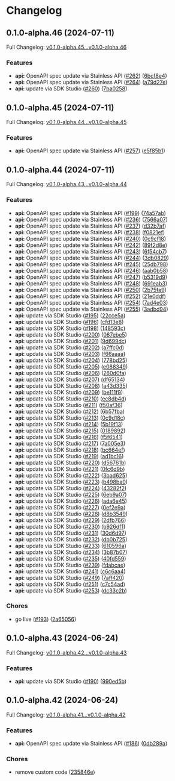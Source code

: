# Changelog

## 0.1.0-alpha.46 (2024-07-11)

Full Changelog: [v0.1.0-alpha.45...v0.1.0-alpha.46](https://github.com/StructifyAI/structify-node/compare/v0.1.0-alpha.45...v0.1.0-alpha.46)

### Features

* **api:** OpenAPI spec update via Stainless API ([#262](https://github.com/StructifyAI/structify-node/issues/262)) ([6bcf8e4](https://github.com/StructifyAI/structify-node/commit/6bcf8e461dcdefb9e1bcc266c5a429620a12ce21))
* **api:** OpenAPI spec update via Stainless API ([#264](https://github.com/StructifyAI/structify-node/issues/264)) ([a79d27e](https://github.com/StructifyAI/structify-node/commit/a79d27e383387afe5200a19e159435b6b4ec5624))
* **api:** update via SDK Studio ([#260](https://github.com/StructifyAI/structify-node/issues/260)) ([7ba0258](https://github.com/StructifyAI/structify-node/commit/7ba0258ab7eda5df5944d482ba1347d81422913c))

## 0.1.0-alpha.45 (2024-07-11)

Full Changelog: [v0.1.0-alpha.44...v0.1.0-alpha.45](https://github.com/StructifyAI/structify-node/compare/v0.1.0-alpha.44...v0.1.0-alpha.45)

### Features

* **api:** OpenAPI spec update via Stainless API ([#257](https://github.com/StructifyAI/structify-node/issues/257)) ([e5f85b1](https://github.com/StructifyAI/structify-node/commit/e5f85b1244e73dc220a8ca5f81112a5307d32e99))

## 0.1.0-alpha.44 (2024-07-11)

Full Changelog: [v0.1.0-alpha.43...v0.1.0-alpha.44](https://github.com/StructifyAI/structify-node/compare/v0.1.0-alpha.43...v0.1.0-alpha.44)

### Features

* **api:** OpenAPI spec update via Stainless API ([#199](https://github.com/StructifyAI/structify-node/issues/199)) ([74a57ab](https://github.com/StructifyAI/structify-node/commit/74a57ab5b6169635216127d91deaa90d3e6f059c))
* **api:** OpenAPI spec update via Stainless API ([#236](https://github.com/StructifyAI/structify-node/issues/236)) ([7566a07](https://github.com/StructifyAI/structify-node/commit/7566a07a8b8223ede233b4c1b58cbc22a7b1fb48))
* **api:** OpenAPI spec update via Stainless API ([#237](https://github.com/StructifyAI/structify-node/issues/237)) ([d32b7af](https://github.com/StructifyAI/structify-node/commit/d32b7afb118c824abcaeec3fcfaafe19cc88c6a6))
* **api:** OpenAPI spec update via Stainless API ([#238](https://github.com/StructifyAI/structify-node/issues/238)) ([f0821ef](https://github.com/StructifyAI/structify-node/commit/f0821efd7e419b8ba9a1d5b121666a7cf1886cc0))
* **api:** OpenAPI spec update via Stainless API ([#240](https://github.com/StructifyAI/structify-node/issues/240)) ([0c9cf18](https://github.com/StructifyAI/structify-node/commit/0c9cf18a41299acce0ca895d3ce3d0873eb9d529))
* **api:** OpenAPI spec update via Stainless API ([#242](https://github.com/StructifyAI/structify-node/issues/242)) ([89f2d8e](https://github.com/StructifyAI/structify-node/commit/89f2d8e8e6cdaabc203a5095f715cd008c055cbe))
* **api:** OpenAPI spec update via Stainless API ([#243](https://github.com/StructifyAI/structify-node/issues/243)) ([6f54cb7](https://github.com/StructifyAI/structify-node/commit/6f54cb7794a060d3c379543586b94c68ea86e458))
* **api:** OpenAPI spec update via Stainless API ([#244](https://github.com/StructifyAI/structify-node/issues/244)) ([3db0829](https://github.com/StructifyAI/structify-node/commit/3db0829fad52052a5c9d09ad15f7d9cbf8ab1090))
* **api:** OpenAPI spec update via Stainless API ([#245](https://github.com/StructifyAI/structify-node/issues/245)) ([25db798](https://github.com/StructifyAI/structify-node/commit/25db798375636557e6366bf0fe85e0a0610cff26))
* **api:** OpenAPI spec update via Stainless API ([#246](https://github.com/StructifyAI/structify-node/issues/246)) ([aab0b58](https://github.com/StructifyAI/structify-node/commit/aab0b58fa30965a5469b2589f56167c2e2c7f681))
* **api:** OpenAPI spec update via Stainless API ([#247](https://github.com/StructifyAI/structify-node/issues/247)) ([b5319d9](https://github.com/StructifyAI/structify-node/commit/b5319d99e0433c3e207fab2e0cc31dc38ae54a9d))
* **api:** OpenAPI spec update via Stainless API ([#248](https://github.com/StructifyAI/structify-node/issues/248)) ([691eab3](https://github.com/StructifyAI/structify-node/commit/691eab350da0b0752d1fbdea0f1c8511a68342a4))
* **api:** OpenAPI spec update via Stainless API ([#250](https://github.com/StructifyAI/structify-node/issues/250)) ([2b75fa9](https://github.com/StructifyAI/structify-node/commit/2b75fa9a03298e8a9941edbf5a47ae5300af2911))
* **api:** OpenAPI spec update via Stainless API ([#252](https://github.com/StructifyAI/structify-node/issues/252)) ([21e0ddf](https://github.com/StructifyAI/structify-node/commit/21e0ddf791073522af94d47c549b144dd2c979f2))
* **api:** OpenAPI spec update via Stainless API ([#254](https://github.com/StructifyAI/structify-node/issues/254)) ([7ad4e03](https://github.com/StructifyAI/structify-node/commit/7ad4e03225edb00dc8fff62796bfc16a7de74398))
* **api:** OpenAPI spec update via Stainless API ([#255](https://github.com/StructifyAI/structify-node/issues/255)) ([3adbd94](https://github.com/StructifyAI/structify-node/commit/3adbd940a6e7ebbedf169baf64f2f0e55c652922))
* **api:** update via SDK Studio ([#195](https://github.com/StructifyAI/structify-node/issues/195)) ([22cce5a](https://github.com/StructifyAI/structify-node/commit/22cce5acb6c8b9574b1cb914b55d0cf7ccc9a47b))
* **api:** update via SDK Studio ([#196](https://github.com/StructifyAI/structify-node/issues/196)) ([cfd13e8](https://github.com/StructifyAI/structify-node/commit/cfd13e89373d6a7aba18f4a303f64dacafa1fdd7))
* **api:** update via SDK Studio ([#198](https://github.com/StructifyAI/structify-node/issues/198)) ([148593c](https://github.com/StructifyAI/structify-node/commit/148593c27b456c2eb572b3eab65e624be93fc601))
* **api:** update via SDK Studio ([#200](https://github.com/StructifyAI/structify-node/issues/200)) ([087ebe5](https://github.com/StructifyAI/structify-node/commit/087ebe528b7d31c08be1c0db56bc35d8fa4e6c3f))
* **api:** update via SDK Studio ([#201](https://github.com/StructifyAI/structify-node/issues/201)) ([9d699dc](https://github.com/StructifyAI/structify-node/commit/9d699dc0e728172dc31d241326020f6316f265c7))
* **api:** update via SDK Studio ([#202](https://github.com/StructifyAI/structify-node/issues/202)) ([a7ffc0d](https://github.com/StructifyAI/structify-node/commit/a7ffc0d0af85130ff4a18ad6b8ccf155f16b422b))
* **api:** update via SDK Studio ([#203](https://github.com/StructifyAI/structify-node/issues/203)) ([f66aaaa](https://github.com/StructifyAI/structify-node/commit/f66aaaa2f384266c0c68e291e19f6ef5236d2677))
* **api:** update via SDK Studio ([#204](https://github.com/StructifyAI/structify-node/issues/204)) ([778bd25](https://github.com/StructifyAI/structify-node/commit/778bd250bcd6daeacb301abb5515f718c24dc62c))
* **api:** update via SDK Studio ([#205](https://github.com/StructifyAI/structify-node/issues/205)) ([e088349](https://github.com/StructifyAI/structify-node/commit/e088349f9d18561cdda149a0d3c7665019e8f4e3))
* **api:** update via SDK Studio ([#206](https://github.com/StructifyAI/structify-node/issues/206)) ([260d0fa](https://github.com/StructifyAI/structify-node/commit/260d0fa31f4d4630aeb87c926b553179071b0d3d))
* **api:** update via SDK Studio ([#207](https://github.com/StructifyAI/structify-node/issues/207)) ([df65134](https://github.com/StructifyAI/structify-node/commit/df6513421a31060f8ab936bb8deabc9c57d3410b))
* **api:** update via SDK Studio ([#208](https://github.com/StructifyAI/structify-node/issues/208)) ([a43d335](https://github.com/StructifyAI/structify-node/commit/a43d335bc32b14676c989c666df9c7aeaa3ac25c))
* **api:** update via SDK Studio ([#209](https://github.com/StructifyAI/structify-node/issues/209)) ([be111f9](https://github.com/StructifyAI/structify-node/commit/be111f9dcc1b4b6c29193459a963733a180ce0da))
* **api:** update via SDK Studio ([#210](https://github.com/StructifyAI/structify-node/issues/210)) ([ec8db4d](https://github.com/StructifyAI/structify-node/commit/ec8db4d0196aa1140d8cc543e6e813c654416d95))
* **api:** update via SDK Studio ([#211](https://github.com/StructifyAI/structify-node/issues/211)) ([f50af36](https://github.com/StructifyAI/structify-node/commit/f50af36f8c0525cc677ca300f23a6ba2b9c5e50f))
* **api:** update via SDK Studio ([#212](https://github.com/StructifyAI/structify-node/issues/212)) ([6b57fba](https://github.com/StructifyAI/structify-node/commit/6b57fba2c38df3d098c506f002d6453df7a09445))
* **api:** update via SDK Studio ([#213](https://github.com/StructifyAI/structify-node/issues/213)) ([0c9d18c](https://github.com/StructifyAI/structify-node/commit/0c9d18c5123f49eec252b8ea6e4a3c7da1560d0a))
* **api:** update via SDK Studio ([#214](https://github.com/StructifyAI/structify-node/issues/214)) ([5b19f13](https://github.com/StructifyAI/structify-node/commit/5b19f133f39fd37ecfcbc10572ee29f294d841ef))
* **api:** update via SDK Studio ([#215](https://github.com/StructifyAI/structify-node/issues/215)) ([0189892](https://github.com/StructifyAI/structify-node/commit/018989287ee203c19c2ef2534de0947483584112))
* **api:** update via SDK Studio ([#216](https://github.com/StructifyAI/structify-node/issues/216)) ([f5f6541](https://github.com/StructifyAI/structify-node/commit/f5f6541126e38a19c3d389ae20bfddfd0ad86793))
* **api:** update via SDK Studio ([#217](https://github.com/StructifyAI/structify-node/issues/217)) ([7a005e3](https://github.com/StructifyAI/structify-node/commit/7a005e33bdf541593e6f4c16ca60f50c6f5fca4a))
* **api:** update via SDK Studio ([#218](https://github.com/StructifyAI/structify-node/issues/218)) ([bc664ef](https://github.com/StructifyAI/structify-node/commit/bc664efdea08096084e8e3f9318893e8d45042d9))
* **api:** update via SDK Studio ([#219](https://github.com/StructifyAI/structify-node/issues/219)) ([ad1bc16](https://github.com/StructifyAI/structify-node/commit/ad1bc16095740c1beb0a479b00b8706996043158))
* **api:** update via SDK Studio ([#220](https://github.com/StructifyAI/structify-node/issues/220)) ([d56761b](https://github.com/StructifyAI/structify-node/commit/d56761b75553732910f41edfe4cbdbc0440622a8))
* **api:** update via SDK Studio ([#221](https://github.com/StructifyAI/structify-node/issues/221)) ([0fc6d9b](https://github.com/StructifyAI/structify-node/commit/0fc6d9b33091d63433d5a302126b13cbac3a0ec2))
* **api:** update via SDK Studio ([#222](https://github.com/StructifyAI/structify-node/issues/222)) ([3bad625](https://github.com/StructifyAI/structify-node/commit/3bad6256050c223585871a3b27a3d031afe4fa7a))
* **api:** update via SDK Studio ([#223](https://github.com/StructifyAI/structify-node/issues/223)) ([b498ba0](https://github.com/StructifyAI/structify-node/commit/b498ba03984c8ab8546cc99f5790c00813cfa3c1))
* **api:** update via SDK Studio ([#224](https://github.com/StructifyAI/structify-node/issues/224)) ([43282f2](https://github.com/StructifyAI/structify-node/commit/43282f2776f1e1b1e17ff648edc641bc07eca185))
* **api:** update via SDK Studio ([#225](https://github.com/StructifyAI/structify-node/issues/225)) ([6eb9a07](https://github.com/StructifyAI/structify-node/commit/6eb9a07e98a45f16356a208f525e693a6e2e177a))
* **api:** update via SDK Studio ([#226](https://github.com/StructifyAI/structify-node/issues/226)) ([ada6e45](https://github.com/StructifyAI/structify-node/commit/ada6e456a49c73cfa4a7c3f315b0e14ecff540ab))
* **api:** update via SDK Studio ([#227](https://github.com/StructifyAI/structify-node/issues/227)) ([0ef2e9a](https://github.com/StructifyAI/structify-node/commit/0ef2e9a7492a222378666582e98837b1d9426dc0))
* **api:** update via SDK Studio ([#228](https://github.com/StructifyAI/structify-node/issues/228)) ([d8b3549](https://github.com/StructifyAI/structify-node/commit/d8b3549a7ee22bb973df1dbc1341d6076e8eabdc))
* **api:** update via SDK Studio ([#229](https://github.com/StructifyAI/structify-node/issues/229)) ([2dfb766](https://github.com/StructifyAI/structify-node/commit/2dfb766b2992fe48ffe15661d2accbc804c62b4a))
* **api:** update via SDK Studio ([#230](https://github.com/StructifyAI/structify-node/issues/230)) ([b926df1](https://github.com/StructifyAI/structify-node/commit/b926df1488015e69f619a1dcaea5170463d7be1f))
* **api:** update via SDK Studio ([#231](https://github.com/StructifyAI/structify-node/issues/231)) ([30d6d97](https://github.com/StructifyAI/structify-node/commit/30d6d97c578afcc969fd333ce96108fe792ca61d))
* **api:** update via SDK Studio ([#232](https://github.com/StructifyAI/structify-node/issues/232)) ([db0b725](https://github.com/StructifyAI/structify-node/commit/db0b725640dd7bdd35927cb41291d8395bc51a34))
* **api:** update via SDK Studio ([#233](https://github.com/StructifyAI/structify-node/issues/233)) ([610596a](https://github.com/StructifyAI/structify-node/commit/610596a99ef829746fe0bd865dbaf84044472373))
* **api:** update via SDK Studio ([#234](https://github.com/StructifyAI/structify-node/issues/234)) ([3b87b07](https://github.com/StructifyAI/structify-node/commit/3b87b07ecdad35de52745c3e61296e0494c27a51))
* **api:** update via SDK Studio ([#235](https://github.com/StructifyAI/structify-node/issues/235)) ([40fd559](https://github.com/StructifyAI/structify-node/commit/40fd559318a602f25e541d77bced6dc44f2a9b9e))
* **api:** update via SDK Studio ([#239](https://github.com/StructifyAI/structify-node/issues/239)) ([fdabcae](https://github.com/StructifyAI/structify-node/commit/fdabcaeb2b71db881bf4839255abcb72786d1c0f))
* **api:** update via SDK Studio ([#241](https://github.com/StructifyAI/structify-node/issues/241)) ([c6c6aa4](https://github.com/StructifyAI/structify-node/commit/c6c6aa47b8507b7723dea7cc4b145485cf7e4275))
* **api:** update via SDK Studio ([#249](https://github.com/StructifyAI/structify-node/issues/249)) ([7aff420](https://github.com/StructifyAI/structify-node/commit/7aff42023d079adbf71e111f26dbaf5f91a2e4b5))
* **api:** update via SDK Studio ([#251](https://github.com/StructifyAI/structify-node/issues/251)) ([c7c54ad](https://github.com/StructifyAI/structify-node/commit/c7c54ad56a83db2b5653c5932e3cad39941d9291))
* **api:** update via SDK Studio ([#253](https://github.com/StructifyAI/structify-node/issues/253)) ([dc33c2b](https://github.com/StructifyAI/structify-node/commit/dc33c2b61570d06139c9ff3a5892a64459bafd27))


### Chores

* go live ([#193](https://github.com/StructifyAI/structify-node/issues/193)) ([2a65056](https://github.com/StructifyAI/structify-node/commit/2a65056884861b22bf8d61c12494008b6a304818))

## 0.1.0-alpha.43 (2024-06-24)

Full Changelog: [v0.1.0-alpha.42...v0.1.0-alpha.43](https://github.com/StructifyAI/structify-node/compare/v0.1.0-alpha.42...v0.1.0-alpha.43)

### Features

* **api:** update via SDK Studio ([#190](https://github.com/StructifyAI/structify-node/issues/190)) ([990ed5b](https://github.com/StructifyAI/structify-node/commit/990ed5ba483029bb85a2093e384734ae6f25df5d))

## 0.1.0-alpha.42 (2024-06-24)

Full Changelog: [v0.1.0-alpha.41...v0.1.0-alpha.42](https://github.com/StructifyAI/structify-node/compare/v0.1.0-alpha.41...v0.1.0-alpha.42)

### Features

* **api:** OpenAPI spec update via Stainless API ([#186](https://github.com/StructifyAI/structify-node/issues/186)) ([0db289a](https://github.com/StructifyAI/structify-node/commit/0db289ac4fd4d7df5264de81fb90a9a80c3f3d48))


### Chores

* remove custom code ([235846e](https://github.com/StructifyAI/structify-node/commit/235846e1dd59410fa7d1ae01ad5efaf53e411703))
